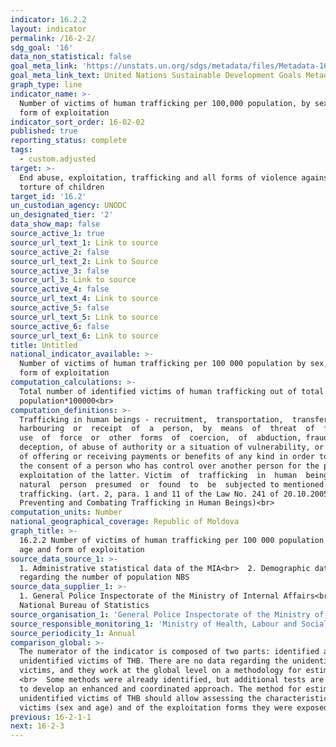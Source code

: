 ```yaml
---
indicator: 16.2.2
layout: indicator
permalink: /16-2-2/
sdg_goal: '16'
data_non_statistical: false
goal_meta_link: 'https://unstats.un.org/sdgs/metadata/files/Metadata-16-02-02.pdf'
goal_meta_link_text: United Nations Sustainable Development Goals Metadata (pdf 1361kB)
graph_type: line
indicator_name: >-
  Number of victims of human trafficking per 100,000 population, by sex, age and
  form of exploitation
indicator_sort_order: 16-02-02
published: true
reporting_status: complete
tags:
  - custom.adjusted
target: >-
  End abuse, exploitation, trafficking and all forms of violence against and
  torture of children
target_id: '16.2'
un_custodian_agency: UNODC
un_designated_tier: '2'
data_show_map: false
source_active_1: true
source_url_text_1: Link to source
source_active_2: false
source_url_text_2: Link to Source
source_active_3: false
source_url_3: Link to source
source_active_4: false
source_url_text_4: Link to source
source_active_5: false
source_url_text_5: Link to source
source_active_6: false
source_url_text_6: Link to source
title: Untitled
national_indicator_available: >-
  Number of victims of human trafficking per 100 000 population by sex, age and
  form of exploitation
computation_calculations: >-
  Total number of identified victims of human trafficking out of total
  population*100000<br>
computation_definitions: >-
  Trafficking in human beings - recruitment,  transportation,  transfer, 
  harbouring  or  receipt  of  a  person,  by  means  of  threat  of  force  or 
  use  of  force  or  other  forms  of  coercion,  of  abduction, fraud,
  deception, of abuse of authority or a situation of vulnerability, or by means
  of offering or receiving payments or benefits of any kind in order to obtain
  the consent of a person who has control over another person for the purpose of
  exploitation of the latter. Victim  of  trafficking  in  human  beings  –  a 
  natural  person  presumed  or  found  to  be  subjected to mentioned acts of
  trafficking. (art. 2, para. 1 and 11 of the Law No. 241 of 20.10.2005 on
  Preventing and Combating Trafficking in Human Beings)<br>
computation_units: Number
national_geographical_coverage: Republic of Moldova
graph_title: >-
  16.2.2 Number of victims of human trafficking per 100 000 population by sex,
  age and form of exploitation 
source_data_source_1: >-
  1. Administrative statistical data of the MIA<br>  2. Demographic data
  regarding the number of population NBS 
source_data_supplier_1: >-
  1. General Police Inspectorate of the Ministry of Internal Affairs<br>  2.
  National Bureau of Statistics
source_organisation_1: 'General Police Inspectorate of the Ministry of Internal Affairs<br> '
source_responsible_monitoring_1: 'Ministry of Health, Labour and Social Protection<br> '
source_periodicity_1: Annual
comparison_global: >-
  The numerator of the indicator is composed of two parts: identified and
  unidentified victims of THB. There are no data regarding the unidentified
  victims, and they work at the global level on a methodology for estimation.
  <br>  Some methods were already identified, but additional tests are necessary
  to develop an enhanced and coordinated approach. The method for estimating the
  unidentified victims of THB should allow assessing the characteristics of
  victims (sex and age) and of the exploitation forms they were exposed to.
previous: 16-2-1-1
next: 16-2-3
---
```


